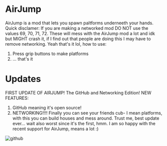 # AirJump
AirJump is a mod that lets you spawn paltforms underneeth your hands.
Quick disclamer: If you are making a networked mod DO NOT use the values 69, 70, 71, 72. These will mess with the AirJump mod a lot and idk but MIGHT crash it, if I find out that people are doing this I may have to remove networking.
Yeah that's it lol, how to use:
1. Press grip buttons to make platforms
2. ... that's it

# Updates
FIRST UPDATE OF AIRJUMP!
The GitHub and Networking Edition!
NEW FEATURES:
1. GitHub meaning it's open source!
2. NETWORKING!!!! Finally you can see your friends cub- I mean platforms, with this you can build houses and mess around. Trust me, best update ever... wait also worst since it's the first, hmm.
I am so happy with the recent support for AirJump, means a lot :)

![github](https://github.com/fchb1239/AirJump/blob/main/GitHubVisuals/networked_airjump_2.gif?raw=true)
